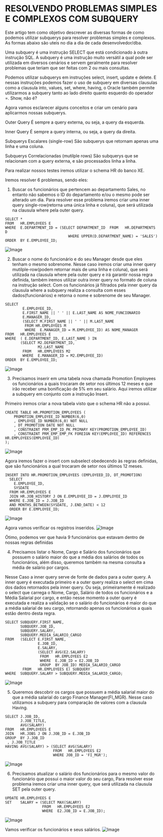 # RESOLVENDO PROBLEMAS SIMPLES E COMPLEXOS COM SUBQUERY
Este artigo tem como objetivo descrever as diversas formas de como podemos utilizar subquerys para resolver problemas simples e complexos. As formas abaixo são uteis no dia a dia de cada desenvolvedor/dba.


Uma subquery é uma instrução SELECT que está condicionado à outra instrução SQL.
A subquery é uma instrução muito versátil a qual pode ser utilizada em diversos cenários e servem geralmente para resolver problemas que teriam que ser feitas com 2 ou mais consultas.

Podemos utilizar subquerys em instruções select, insert, update e delete. E nessas instruções podemos fazer o uso de subquery em diversas clausulas como a clausula into, values, set, where, having, o Oracle também permite utilizarmos a subquery tanto  ao lado direito quanto esquerdo do operador =. Show, não é?

Agora vamos esclarecer alguns conceitos e criar um cenário para aplicarmos nossas subquerys.

Outer Query 
É sempre a query externa, ou seja, a query da esquerda.

Inner Query 
É sempre a query interna, ou seja, a query da direita.

Subquerys Escalares (single-row)
São subquerys que retornam apenas uma linha e uma coluna.

Subquerys Correlacionadas (mutilple rows)
São subquerys que se relacionam com a query externa, e são processados linha a linha.

Para realizar nossos testes iremos utilizar o schema HR do banco XE.

Iremos resolver 6 problemas, sendo eles:
1)	Buscar os funcionários que pertencem ao departamento Sales, no entanto não sabemos o ID do departamento e/ou o mesmo pode ser alterado um dia.
Para resolver esse problema iremos criar uma inner query single-row(retorna uma única linha e coluna), que será utilizada na clausula where pela outer query.
```
SELECT * 
FROM   HR.EMPLOYEES E 
WHERE  E.DEPARTMENT_ID = (SELECT DEPARTMENT_ID  FROM   HR.DEPARTMENTS D 
                             WHERE UPPER(D.DEPARTMENT_NAME) = 'SALES') 
ORDER  BY E.EMPLOYEE_ID;
```
![Image](https://bn1301files.storage.live.com/y4p-Svy8hgENZ0qB5HyWeRUtupZDA_swBuV38-Y7hPSYrMM_5nK0Hq9cwQLD1BTfw8DD5ALst-jmILSzVEUOvBYk-p0HvVLjWAKlv0XxVf0cMZH-8fj_QqQjl9U15XsoroejkiDUwrbMQz97cEHJO-2sCNyo6Z1_47uRtiUvCrhhI8nG2mfkQszgO3JLspQ-Nw9/1.png?psid=1&width=1176&height=613)

2. Buscar o nome do funcionário e do seu Manager desde que eles tenham o mesmo sobrenome.
Nesse caso iremos criar uma inner query mutilple-row(podem retornar mais de uma linha e coluna), que será utilizada na clausula where pela outer query e irá garantir nossa regra definida, também iremos utilizar outra inner query no formato de coluna na instrução select.
Com os funcionários já filtrados pela inner query da clausula where a subquery realiza a consulta com esses dados(funcionários) e retorna o nome e sobrenome de seu Manager.

```
SELECT 
        E.EMPLOYEE_ID,
        E.FIRST_NAME || ' ' || E.LAST_NAME AS NOME_FUNCIONARIO
        E.MANAGER_ID,
        (SELECT M.FIRST_NAME || ' ' || M.LAST_NAME 
         FROM HR.EMPLOYEES M 
         WHERE  E.MANAGER_ID = M.EMPLOYEE_ID) AS NOME_MANAGER
FROM   HR.EMPLOYEES E 
WHERE  ( E.DEPARTMENT_ID, E.LAST_NAME ) IN 
       (SELECT M2.DEPARTMENT_ID, 
               M2.LAST_NAME 
        FROM   HR.EMPLOYEES M2 
        WHERE  E.MANAGER_ID = M2.EMPLOYEE_ID) 
ORDER  BY E.EMPLOYEE_ID;
```
![Image](https://bn1301files.storage.live.com/y4pKzwikNPJvoCYGiCOdtj_bL1KZM9hZt6aP7HyFXM_Ua06zeqgAaQE7qQETdPyZVHDBYVfeDSlqgzVTeM66LJb1JuQfh5QOBrn1m6-fNj7CcntQjHviCpp7mBBlfnXQTvGpBP5E8H_LavHOPvdJ_QDCDfeMilpN6iR7KsaIHDrMhl3AnuXf1sziFeA7g61LjshtXrjOcKQtDnZ7wj5p72lxv1txWFKc3QrC9BjsBEretg/2.png?psid=1&width=1231&height=613)

3) Precisamos inserir em uma tabela nova chamada Promotion Employees os funcionários a quais trocaram de setor nos últimos 12 meses e que irão receber uma bonificação de 5% em seu salário. Aqui iremos utilizar a subquery em conjunto com a instrução Insert.

Primeiro iremos criar a nova tabela visto que o schema HR não a possui.
```
CREATE TABLE HR.PROMOTION_EMPLOYEES (
	PROMOTION_EMPLOYEE_ID NUMBER(6,0)
	, EMPLOYEE_ID NUMBER(6,0) NOT NULL
	, DT_PROMOTION DATE NOT NULL
	, CONSTRAINT PRM_EMP_ID_PK PRIMARY KEY(PROMOTION_EMPLOYEE_ID)
	, CONSTRAINT PRM_EMP_EMP_FK FOREIGN KEY(EMPLOYEE_ID) REFERENCES HR.EMPLOYEES(EMPLOYEE_ID)
);
```
![Image](https://bn1301files.storage.live.com/y4pbJnnvipKhrVI0DoFwwaa9OgN0tHGXIaRDQXK18kc_JwfsJ4BJI5leeAnb3Eco2YlgIYz9qGJHqRX05CVUODYK7Xcyh05mioXC585RfIAwd9UX5Yi9dmA2bqGFtCHeku3lk-NlDQeZZr_ZAI1Bmwfr9PLGExCm3tshu-QqVrJQqWo3w0mobeQyTlm1kvB6YW3w023BENrVXinJgjwml-I-jpDJKL2XvFLU716VxnCaS0/3.png?psid=1&width=1183&height=613)

Agora iremos fazer o insert com subselect obedecendo às regras definidas, que são funcionários a qual trocaram de setor nos últimos 12 meses.
```
INSERT INTO HR.PROMOTION_EMPLOYEES (EMPLOYEED_ID, DT_PROMOTION)
  SELECT
    E.EMPLOYEE_ID,
    SYSDATE
  FROM HR.EMPLOYEES E
  JOIN HR.JOB_HISTORY J ON E.EMPLOYEE_ID = J.EMPLOYEE_ID
  WHERE E.JOB_ID = J.JOB_ID
  AND MONTHS_BETWEEN(SYSDATE, J.END_DATE) < 12
  ORDER BY E.EMPLOYEE_ID;
```
![Image](https://bn1301files.storage.live.com/y4puTKUrjeJD-JHKmxzwEFX229NUEXB3QkW6xl63Hz-O4RF4tXN8Ocgxis82Cl8CL9BJa5sJAOGGzcgRF8h1qOjj3Wan5IWv2zby6jGs8oe8boxmZFWmQgKzSE6CEbD0m096uSd_GDcPqRCknJLBUMfaOTsXUxljr7zJPs1eN7zIfcXHpgGWDC9baKjN0hTK4vx5LvdpqsWP3yXpCk2MDfcWvH3XX_ywY59qw0FendQmdE/3-2.png?psid=1&width=1187&height=613)

Agora vamos verificar os registros inseridos.
![Image](https://bn1301files.storage.live.com/y4peMM08kak6VkoSQ8EuavTGhlPfbFkR_JhjjLl1BKsg18JPE4X4aj1Tad2CVwGINUofSuWUwwquIWnWpJJdmF-vkiRqJDfwm1ffV5LATSxpX234BqqZ-HcTr251Hec_TlbhMTSpJjpdxw1b7oT08k1MsUkKRHWiEkDDuFUJxUJ__73MO6RNzZn4Q-LLqDX1IGT2_MFS71aAyTPlFlQX14R65X4oHOO-XjzmD1JjR1yWyk/3-3.png?psid=1&width=1185&height=613)

Ótimo, podemos ver que havia 9 funcionários que estavam dentro de nossas regras definidas


4)	Precisamos listar o Nome, Cargo e Salário dos funcionários que possuem o salário maior do que a média dos salários de todos os funcionários, além disso, queremos também na mesma consulta a média de salário por cargos.

Nesse Caso a inner query serve de fonte de dados para a outer query. A inner query é executada primeiro e a outer query realiza o select em cima dos dados retornados pela inner query. Ou seja, primeiramente é realizado o select que carrega o Nome, Cargo, Salário de todos os funcionários e a Média Salarial por cargo, e então nesse momento a outer query é executada e realiza a validação se o salário do funcionários é maior do que a média salarial de seu cargo, retornando apenas os funcionários a quais estão dentro desta regra.
 
```
SELECT SUBQUERY.FIRST_NAME, 
       SUBQUERY.JOB_ID, 
       SUBQUERY.SALARY, 
       SUBQUERY.MEDIA_SALARIO_CARGO
FROM   (SELECT E.FIRST_NAME,
               E.JOB_ID,
               E.SALARY,
               (SELECT AVG(E2.SALARY) 
                FROM   HR.EMPLOYEES E2 
                WHERE  E.JOB_ID = E2.JOB_ID 
                GROUP  BY JOB_ID) MEDIA_SALARIO_CARGO 
        FROM   HR.EMPLOYEES E) SUBQUERY 
WHERE  SUBQUERY.SALARY > SUBQUERY.MEDIA_SALARIO_CARGO; 
```
![Image](https://bn1301files.storage.live.com/y4p8xAYOGCRAWBcthUkX7Ry3sA2c6sxI9uHFeusgXwJMd6Rr6Ssk-k1gDMxPKWgQgpd1mEV9qniZ7BwNf9GXEk1ySA3RIa3llbiUv6CaBx128-WcrkEdYJRgKvIx4ZBdzNFLp4gngW8aQ4QQsenupl6XTNDeDCNqcKrxS4WvR9LNLkrGQsllc3M5wXNeTtSbDY88fDWOjd6kFiQjbri0Hy8TR5N1cC7lRLXqA1kCXkUgso/3-4.png?psid=1&width=1187&height=613)

5)	Queremos descobrir os cargos que possuem a média salarial maior do que a média salarial do cargo Finance Manager(FI_MGR). Nesse caso utilizamos a subquery para comparação de valores com a clausula Having.
```
SELECT J.JOB_ID, 
       J.JOB_TITLE,
       AVG(SALARY) 
FROM   HR.EMPLOYEES E 
JOIN   HR.JOBS J ON J.JOB_ID = E.JOB_ID
GROUP  BY J.JOB_ID 
 , J.JOB_TITLE
HAVING AVG(SALARY) > (SELECT AVG(SALARY) 
                      FROM   HR.EMPLOYEES E2
                      WHERE JOB_ID = 'FI_MGR');
```
![Image](https://bn1301files.storage.live.com/y4p7dHC7PGpvgErIYL48Jc00hejBxCCgCqIPzJvDRXTKe_9EFf3YhWGY02yomUeXDu4YmCTQwxfcEfRidQePNbn7ctfhURhFTfTziuSxF4TFOYV6zP93IpAueo4LJJxMlfxeO7gTek5ooCJl4R4E8q2gUB5rTf4iJq7-R4Bj041M1Bu0lcfHFWG2TicWdgoBdUMeg84IvH-hv8eiAZb_X7DANVRkZqPidrxtwRCQSrP4vs/5.png?psid=1&width=1229&height=613)

6)	Precisamos atualizar o salário dos funcionários para o mesmo valor do funcionário que possui o maior valor do seu cargo, Para resolver esse problema iremos criar uma inner query, que será utilizada na clausula SET pela outer query.
```
UPDATE HR.EMPLOYEES E 
SET    SALARY = (SELECT MAX(SALARY) 
                 FROM   HR.EMPLOYEES E2 
                 WHERE  E2.JOB_ID = E.JOB_ID);
```                 
![Image](https://bn1301files.storage.live.com/y4pzjEUD-Hblc7BJQy0QXy2UTwElKIspMrS3lxnlDSBXlnZSYh2wpKYiJsmBTbLiAldZCmo7ekP3OrpyFaReWmkWS6NdySN7PMhBq7obhgRy_09DPDWxWEWjk2bzZX_q9LI08Y2Mgapozeppm03oCrqWHlC_pQNgZh7B9glDLSkYh7LWHyyZ8zfG9pjcBuCs_GirP_4lca8Bg464SqW2IYg_Hi6XIHSvJFE_oRDoSA9ZLE/6.png?psid=1&width=1227&height=613)

Vamos verificar os funcionários e seus salários.
![Image](https://bn1301files.storage.live.com/y4peTfcMV7vjv5KiicTMCCHUVQxwdWdMYqaZq_vhlG-5B_JjqaZKYLfRk-rcQNfiBE_zVHO9rPoyNH99Wntx9FVgCmfxZOOwQCHAAVJjbGgfHboK7R16lybqXBuROJJztHC5aaJdJNyCVaE3Fzgd47sKiFDz_gfubxwJca3COfGRXuU4QUT_C-hWgRWjPtHfn4djmuK0txYSNrYudkdTXJ9UIF8LLgyfEduQMLwmZ8Vbeg/6-2.png?psid=1&width=1235&height=613)
